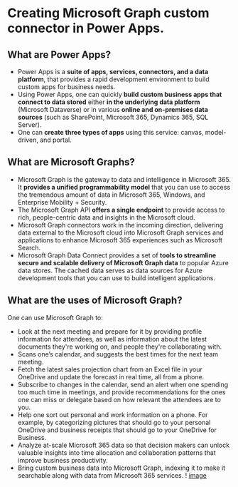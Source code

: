 # Creating Microsoft Graph custom connector in Power Apps.

## What are Power Apps?
* Power Apps is a **suite of apps, services, connectors, and a data platform**, that provides a rapid development environment to build custom apps for business needs. 
* Using Power Apps, one can quickly **build custom business apps that connect to data stored** either **in the underlying data platform** (Microsoft Dataverse) or in various **online and on-premises data sources** (such as SharePoint, Microsoft 365, Dynamics 365, SQL Server). 
* One can **create three types of apps** using this service: canvas, model-driven, and portal. 

## What are Microsoft Graphs?
* Microsoft Graph is the gateway to data and intelligence in Microsoft 365. It **provides a unified programmability model** that you can use to access the tremendous amount of data in Microsoft 365, Windows, and Enterprise Mobility + Security.
* The Microsoft Graph API **offers a single endpoint** to provide access to rich, people-centric data and insights in the Microsoft cloud.
* Microsoft Graph connectors work in the incoming direction, delivering data external to the Microsoft cloud into Microsoft Graph services and applications to enhance Microsoft 365 experiences such as Microsoft Search.
* Microsoft Graph Data Connect provides a set of **tools to streamline secure and scalable delivery of Microsoft Graph data** to popular Azure data stores. The cached data serves as data sources for Azure development tools that you can use to build intelligent applications.

## What are the uses of Microsoft Graph?
One can use Microsoft Graph to:
* Look at the next meeting and prepare for it by providing profile information for attendees, as well as information about the latest documents they're working on, and people they're collaborating with.
* Scans one’s calendar, and suggests the best times for the next team meeting.
* Fetch the latest sales projection chart from an Excel file in your OneDrive and update the forecast in real time, all from a phone.
* Subscribe to changes in the calendar, send an alert when one spending too much time in meetings, and provide recommendations for the ones one can miss or delegate based on how relevant the attendees are to you.
* Help one sort out personal and work information on a phone. For example, by categorizing pictures that should go to your personal OneDrive and business receipts that should go to your OneDrive for Business.
* Analyze at-scale Microsoft 365 data so that decision makers can unlock valuable insights into time allocation and collaboration patterns that improve business productivity.
* Bring custom business data into Microsoft Graph, indexing it to make it searchable along with data from Microsoft 365 services.
! [image](https://github.com/[prabhugayatri]/[Dev.To-blog-series-]/blob/[main]/img1.png?raw=true)
